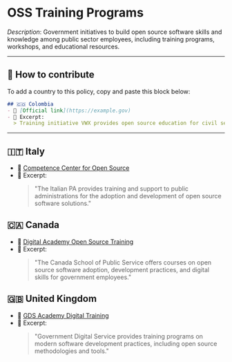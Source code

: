 # OSS Training Programs

_Description_: Government initiatives to build open source software skills and knowledge among public sector employees, including training programs, workshops, and educational resources.

---

## 🧩 How to contribute

To add a country to this policy, copy and paste this block below:

```markdown
## 🇨🇴 Colombia
- 🔗 [Official link](https://example.gov)
- 📄 Excerpt:
  > Training initiative VWX provides open source education for civil servants...
```

---

## 🇮🇹 Italy

- 🔗 [Competence Center for Open Source](https://developers.italia.it/en/reuse)
- 📄 Excerpt:
  > "The Italian PA provides training and support to public administrations for the adoption and development of open source software solutions."

## 🇨🇦 Canada

- 🔗 [Digital Academy Open Source Training](https://www.csps-efpc.gc.ca/index-eng.aspx)
- 📄 Excerpt:
  > "The Canada School of Public Service offers courses on open source software adoption, development practices, and digital skills for government employees."

## 🇬🇧 United Kingdom

- 🔗 [GDS Academy Digital Training](https://www.gov.uk/government/organisations/government-digital-service/about/recruitment)
- 📄 Excerpt:
  > "Government Digital Service provides training programs on modern software development practices, including open source methodologies and tools."
